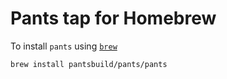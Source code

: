 Pants tap for Homebrew
======================

To install `pants` using [`brew`](https://brew.sh/)

    brew install pantsbuild/pants/pants

